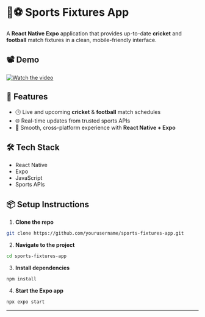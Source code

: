 # 🏏⚽ Sports Fixtures App

A **React Native Expo** application that provides up-to-date **cricket** and **football** match fixtures in a clean, mobile-friendly interface.

## 📽️ Demo

[![Watch the video](https://img.youtube.com/vi/d33Kw0As_Jw/0.jpg)](https://youtu.be/d33Kw0As_Jw)

## 🚀 Features

- 🕒 Live and upcoming **cricket** & **football** match schedules  
- 🌐 Real-time updates from trusted sports APIs  
- 📱 Smooth, cross-platform experience with **React Native + Expo**

## 🛠️ Tech Stack

- React Native  
- Expo  
- JavaScript  
- Sports APIs

## 📦 Setup Instructions

1. **Clone the repo**  
```bash
git clone https://github.com/yourusername/sports-fixtures-app.git
```

2. **Navigate to the project**  
```bash
cd sports-fixtures-app
```

3. **Install dependencies**  
```bash
npm install
```

4. **Start the Expo app**  
```bash
npx expo start
```

---


